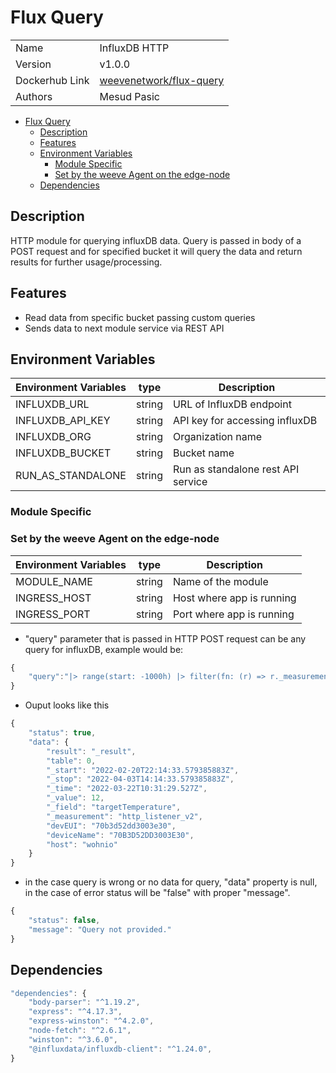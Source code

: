 # Flux Query

|                |                                                                                   |
| -------------- | --------------------------------------------------------------------------------- |
| Name           | InfluxDB HTTP                                                                     |
| Version        | v1.0.0                                                                            |
| Dockerhub Link | [weevenetwork/flux-query](https://hub.docker.com/r/weevenetwork/flux-query) |
| Authors        | Mesud Pasic                                                                       |

- [Flux Query](#influxdb-http)
  - [Description](#description)
  - [Features](#features)
  - [Environment Variables](#environment-variables)
    - [Module Specific](#module-specific)
    - [Set by the weeve Agent on the edge-node](#set-by-the-weeve-agent-on-the-edge-node)
  - [Dependencies](#dependencies)

## Description

HTTP module for querying influxDB data. Query is passed in body of a POST request and for specified bucket it will query the data and return results for further usage/processing.

## Features

- Read data from specific bucket passing custom queries
- Sends data to next module service via REST API

## Environment Variables

| Environment Variables | type   | Description                        |
| --------------------- | ------ | ---------------------------------- |
| INFLUXDB_URL          | string | URL of InfluxDB endpoint           |
| INFLUXDB_API_KEY      | string | API key for accessing influxDB     |
| INFLUXDB_ORG          | string | Organization name                  |
| INFLUXDB_BUCKET       | string | Bucket name                        |
| RUN_AS_STANDALONE     | string | Run as standalone rest API service |

### Module Specific

### Set by the weeve Agent on the edge-node

| Environment Variables | type   | Description               |
| --------------------- | ------ | ------------------------- |
| MODULE_NAME           | string | Name of the module        |
| INGRESS_HOST          | string | Host where app is running |
| INGRESS_PORT          | string | Port where app is running |

- "query" parameter that is passed in HTTP POST request can be any query for influxDB, example would be:

```js
{
	"query":"|> range(start: -1000h) |> filter(fn: (r) => r._measurement == \"http_listener_v2\") |> filter(fn: (r) => r._field == \"targetTemperature\")"
}
```

- Ouput looks like this

```js
{
	"status": true,
	"data": {
		"result": "_result",
		"table": 0,
		"_start": "2022-02-20T22:14:33.579385883Z",
		"_stop": "2022-04-03T14:14:33.579385883Z",
		"_time": "2022-03-22T10:31:29.527Z",
		"_value": 12,
		"_field": "targetTemperature",
		"_measurement": "http_listener_v2",
		"devEUI": "70b3d52dd3003e30",
		"deviceName": "70B3D52DD3003E30",
		"host": "wohnio"
	}
}
```

- in the case query is wrong or no data for query, "data" property is null, in the case of error status will be "false" with proper "message".

```js
{
	"status": false,
	"message": "Query not provided."
}
```

## Dependencies

```js
"dependencies": {
    "body-parser": "^1.19.2",
    "express": "^4.17.3",
    "express-winston": "^4.2.0",
    "node-fetch": "^2.6.1",
    "winston": "^3.6.0",
	"@influxdata/influxdb-client": "^1.24.0",
}
```
